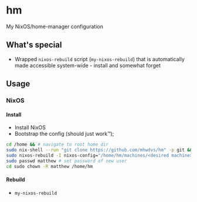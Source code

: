 # hm
My NixOS/home-manager configuration

## What's special

- Wrapped `nixos-rebuild` script (`my-nixos-rebuild`) that is automatically made accessible system-wide - install and somewhat forget

## Usage

### NixOS

#### Install

- Install NixOS
- Bootstrap the config (should just work™);

```bash
cd /home && # navigate to root home dir
sudo nix-shell --run "git clone https://github.com/mhwdvs/hm" -p git && # clone home config
sudo nixos-rebuild -I nixos-config="/home/hm/machines/<desired machine>.nix" switch && # build config
sudo passwd matthew # set password of new user
cd sudo chown -R matthew /home/hm
```

#### Rebuild

- `my-nixos-rebuild`

